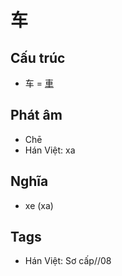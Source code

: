 # 车

## Cấu trúc
* 车 = [車](車.md)


## Phát âm
* Chē
* Hán Việt: xa

## Nghĩa
* xe (xa)

## Tags
* Hán Việt: Sơ cấp//08

<script>window.HANZI_FIELD='车';</script>

